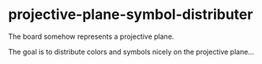 # projective-plane-symbol-distributer

The board somehow represents a projective plane. 

The goal is to distribute colors and symbols nicely on the projective plane...